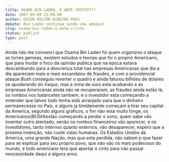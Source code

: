 ```yaml
---
title: OSAMA BIN LADEN, O ANTE CRISTO???
date: 2007-09-09 21:00:00
author: EDSON MILTON RIBEIRO PAES
debate: Bin Laden continua sendo uma ameaça?
slug: osama-bin-laden-o-ante-cristo
status: publish 
type: post
---
```


Ainda não me convenci que Osama Bin Laden foi quem organizou o ataque as torres gemeas, existem estudos e teorias que foi o proprio Americano, que para mudar o foco da opinião publica que na epoca estava descambando para a descrença total nas empresas Americanas que dia a dia apareciam mais e mais escandalos de fraudes, e com o providencial ataque Bush conseguiu reverter o quadro e ainda faturou bilhões de dolares se apoderando do Iraque, mas a mina de ouro esta acabando e as empresas Americanas ainda não se recuperaram, as fraudes ainda estão lá, os rombos nos balancetes tambem, e o investidor esta começando a entender que talvez tudo tenha sido arranjado para que o dinheiro permanecesse no País, e alguns ja timidamente começam a tirar seu capital da America, segundo alguns graficos, o fim não esta muito longe, os Americanos(BUSH)estão começando a perder o sono, quem sabe vão inventar outro atentado, senão os rombos financeiros vão aparecer, e os investidores, tanto internos quanto externos, vão desaparecer, espero que a proxima invenção, não custe vidas humanas. Os Estados Unidos da America, uma grande Nação, mas que esta perdida, não sabem p que fazer para se explicar para seu proprio povo, que não são os mais poderosos do mundo, e todo americano tera que apertar o cinto para não passar nescessidade daqui a alguns anos.
